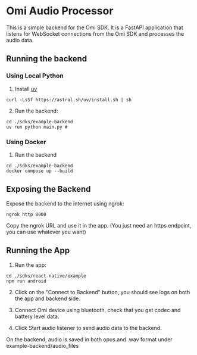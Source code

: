 # Omi Audio Processor

This is a simple backend for the Omi SDK. It is a FastAPI application that listens for WebSocket connections from the Omi SDK and processes the audio data.

## Running the backend

### Using Local Python

1. Install [uv](https://docs.astral.sh/uv/) 
```
curl -LsSf https://astral.sh/uv/install.sh | sh
```

2. Run the backend:
```
cd ./sdks/example-backend
uv run python main.py # 
```

### Using Docker

1. Run the backend
```
cd ./sdks/example-backend
docker compose up --build
```

## Exposing the Backend

Expose the backend to the internet using ngrok:
```
ngrok http 8000
```
Copy the ngrok URL and use it in the app.
(You just need an https endpoint, you can use whatever you want)

## Running the App

1. Run the app:
```
cd ./sdks/react-native/example
npm run android
```

2. Click on the "Connect to Backend" button, you should see logs on both the app and backend side.

3. Connect Omi device using bluetooth, check that you get codec and battery level data.

4. Click Start audio listener to send audio data to the backend.

On the backend, audio is saved in both opus and .wav format under example-backend/audio_files
